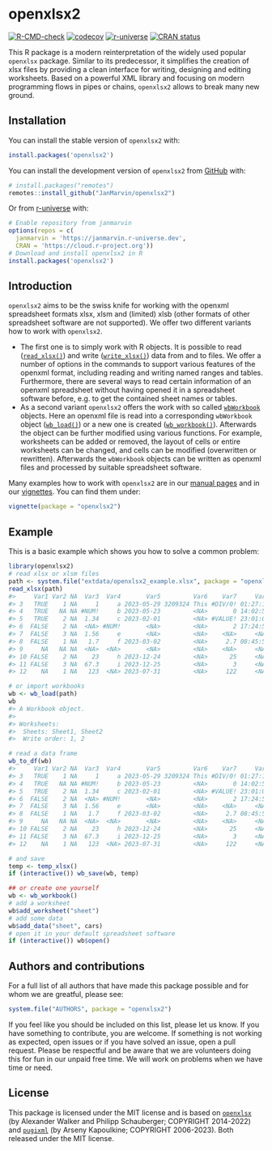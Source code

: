 
<!-- README.md is generated from README.Rmd. Please edit that file -->

# openxlsx2

<!-- badges: start -->

[![R-CMD-check](https://github.com/JanMarvin/openxlsx2/workflows/R-CMD-check/badge.svg)](https://github.com/JanMarvin/openxlsx2/actions)
[![codecov](https://codecov.io/gh/JanMarvin/openxlsx2/branch/main/graph/badge.svg?token=HEZ7rXcZNq)](https://app.codecov.io/gh/JanMarvin/openxlsx2)
[![r-universe](https://janmarvin.r-universe.dev/badges/openxlsx2)](https://janmarvin.r-universe.dev/openxlsx2)
[![CRAN
status](https://www.r-pkg.org/badges/version/openxlsx2)](https://cran.r-project.org/package=openxlsx2)
<!-- badges: end -->

This R package is a modern reinterpretation of the widely used popular
`openxlsx` package. Similar to its predecessor, it simplifies the
creation of xlsx files by providing a clean interface for writing,
designing and editing worksheets. Based on a powerful XML library and
focusing on modern programming flows in pipes or chains, `openxlsx2`
allows to break many new ground.

## Installation

You can install the stable version of `openxlsx2` with:

``` r
install.packages('openxlsx2')
```

You can install the development version of `openxlsx2` from
[GitHub](https://github.com/) with:

``` r
# install.packages("remotes")
remotes::install_github("JanMarvin/openxlsx2")
```

Or from [r-universe](https://r-universe.dev/) with:

``` r
# Enable repository from janmarvin
options(repos = c(
  janmarvin = 'https://janmarvin.r-universe.dev',
  CRAN = 'https://cloud.r-project.org'))
# Download and install openxlsx2 in R
install.packages('openxlsx2')
```

## Introduction

`openxlsx2` aims to be the swiss knife for working with the openxml
spreadsheet formats xlsx, xlsm and (limited) xlsb (other formats of
other spreadsheet software are not supported). We offer two different
variants how to work with `openxlsx2`.

- The first one is to simply work with R objects. It is possible to read
  ([`read_xlsx()`](https://janmarvin.github.io/openxlsx2/reference/wb_to_df.html))
  and write
  ([`write_xlsx()`](https://janmarvin.github.io/openxlsx2/reference/write_xlsx.html))
  data from and to files. We offer a number of options in the commands
  to support various features of the openxml format, including reading
  and writing named ranges and tables. Furthermore, there are several
  ways to read certain information of an openxml spreadsheet without
  having opened it in a spreadsheet software before, e.g. to get the
  contained sheet names or tables.
- As a second variant `openxlsx2` offers the work with so called
  [`wbWorkbook`](https://janmarvin.github.io/openxlsx2/reference/wbWorkbook.html)
  objects. Here an openxml file is read into a corresponding
  `wbWorkbook` object
  ([`wb_load()`](https://janmarvin.github.io/openxlsx2/reference/wb_load.html))
  or a new one is created
  ([`wb_workbook()`](https://janmarvin.github.io/openxlsx2/reference/wb_workbook.html)).
  Afterwards the object can be further modified using various functions.
  For example, worksheets can be added or removed, the layout of cells
  or entire worksheets can be changed, and cells can be modified
  (overwritten or rewritten). Afterwards the `wbWorkbook` objects can be
  written as openxml files and processed by suitable spreadsheet
  software.

Many examples how to work with `openxlsx2` are in our [manual
pages](https://janmarvin.github.io/openxlsx2/reference/index.html) and
in our [vignettes](https://janmarvin.github.io/openxlsx2/articles/). You
can find them under:

``` r
vignette(package = "openxlsx2")
```

## Example

This is a basic example which shows you how to solve a common problem:

``` r
library(openxlsx2)
# read xlsx or xlsm files
path <- system.file("extdata/openxlsx2_example.xlsx", package = "openxlsx2")
read_xlsx(path)
#>     Var1 Var2 NA  Var3  Var4       Var5         Var6    Var7     Var8
#> 3   TRUE    1 NA     1     a 2023-05-29 3209324 This #DIV/0! 01:27:15
#> 4   TRUE   NA NA #NUM!     b 2023-05-23         <NA>       0 14:02:57
#> 5   TRUE    2 NA  1.34     c 2023-02-01         <NA> #VALUE! 23:01:02
#> 6  FALSE    2 NA  <NA> #NUM!       <NA>         <NA>       2 17:24:53
#> 7  FALSE    3 NA  1.56     e       <NA>         <NA>    <NA>     <NA>
#> 8  FALSE    1 NA   1.7     f 2023-03-02         <NA>     2.7 08:45:58
#> 9     NA   NA NA  <NA>  <NA>       <NA>         <NA>    <NA>     <NA>
#> 10 FALSE    2 NA    23     h 2023-12-24         <NA>      25     <NA>
#> 11 FALSE    3 NA  67.3     i 2023-12-25         <NA>       3     <NA>
#> 12    NA    1 NA   123  <NA> 2023-07-31         <NA>     122     <NA>

# or import workbooks
wb <- wb_load(path)
wb
#> A Workbook object.
#>  
#> Worksheets:
#>  Sheets: Sheet1, Sheet2 
#>  Write order: 1, 2

# read a data frame
wb_to_df(wb)
#>     Var1 Var2 NA  Var3  Var4       Var5         Var6    Var7     Var8
#> 3   TRUE    1 NA     1     a 2023-05-29 3209324 This #DIV/0! 01:27:15
#> 4   TRUE   NA NA #NUM!     b 2023-05-23         <NA>       0 14:02:57
#> 5   TRUE    2 NA  1.34     c 2023-02-01         <NA> #VALUE! 23:01:02
#> 6  FALSE    2 NA  <NA> #NUM!       <NA>         <NA>       2 17:24:53
#> 7  FALSE    3 NA  1.56     e       <NA>         <NA>    <NA>     <NA>
#> 8  FALSE    1 NA   1.7     f 2023-03-02         <NA>     2.7 08:45:58
#> 9     NA   NA NA  <NA>  <NA>       <NA>         <NA>    <NA>     <NA>
#> 10 FALSE    2 NA    23     h 2023-12-24         <NA>      25     <NA>
#> 11 FALSE    3 NA  67.3     i 2023-12-25         <NA>       3     <NA>
#> 12    NA    1 NA   123  <NA> 2023-07-31         <NA>     122     <NA>

# and save
temp <- temp_xlsx()
if (interactive()) wb_save(wb, temp)

## or create one yourself
wb <- wb_workbook()
# add a worksheet
wb$add_worksheet("sheet")
# add some data
wb$add_data("sheet", cars)
# open it in your default spreadsheet software
if (interactive()) wb$open()
```

## Authors and contributions

For a full list of all authors that have made this package possible and
for whom we are greatful, please see:

``` r
system.file("AUTHORS", package = "openxlsx2")
```

If you feel like you should be included on this list, please let us
know. If you have something to contribute, you are welcome. If something
is not working as expected, open issues or if you have solved an issue,
open a pull request. Please be respectful and be aware that we are
volunteers doing this for fun in our unpaid free time. We will work on
problems when we have time or need.

## License

This package is licensed under the MIT license and is based on
[`openxlsx`](https://github.com/ycphs/openxlsx) (by Alexander Walker and
Philipp Schauberger; COPYRIGHT 2014-2022) and
[`pugixml`](https://github.com/zeux/pugixml) (by Arseny Kapoulkine;
COPYRIGHT 2006-2023). Both released under the MIT license.
